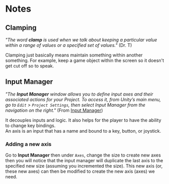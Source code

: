 # Notes
## Clamping
_"The word **clamp** is used when we talk about keeping a particular value within a range of values or a specified set of values."_ (Dr. T)

Clamping just basically means maintain something within another something. For example, keep a game object within the screen so it doesn't get cut off so to speak.

## Input Manager
_"The **Input Manager** window allows you to define input axes and their associated actions for your Project. To access it, from Unity’s main menu, go to `Edit` > `Project Settings`, then select Input Manager from the navigation on the right."_ (From [Input Manager](https://docs.unity3d.com/Manual/class-InputManager.html))

It decouples inputs and logic. It also helps for the player to have the ability to change key bindings.\
An axis is an input that has a name and bound to a key, button, or joystick.

### Adding a new axis
Go to **Input Manager** then under `Axes`, change the size to create new axes then you will notice that the input manager will duplicate the last axis to the specified new size (assuming you incremented the size). This new axis (or, these new axes) can then be modified to create the new axis (axes) we need.
